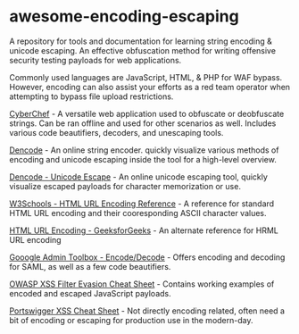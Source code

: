 # awesome-encoding-escaping

A repository for tools and documentation for learning string encoding & unicode escaping. An effective obfuscation method for writing offensive security testing payloads for web applications. 

Commonly used languages are JavaScript, HTML, & PHP for WAF bypass. However, encoding can also assist your efforts as a red team operator when attempting to bypass file upload restrictions.

[CyberChef](https://gchq.github.io/CyberChef/) - A versatile web application used to obfuscate or deobfuscate strings. Can be ran offline and used for other scenarios as well. Includes various code beautifiers, decoders, and unescaping tools.

[Dencode](https://dencode.com/en/string) - An online string encoder. quickly visualize various methods of encoding and unicode escaping inside the tool for a high-level overview.

[Dencode - Unicode Escape](https://dencode.com/en/string/unicode-escape) - An online unicode escaping tool, quickly visualize escaped payloads for character memorization or use.

[W3Schools - HTML URL Encoding Reference](https://www.w3schools.com/tags/ref_urlencode.ASP) - A reference for standard HTML URL encoding and their cooresponding ASCII character values.

[HTML URL Encoding - GeeksforGeeks](https://www.geeksforgeeks.org/html-url-encoding/) - An alternate reference for HRML URL encoding

[Gooogle Admin Toolbox - Encode/Decode](https://toolbox.googleapps.com/apps/encode_decode/) - Offers encoding and decoding for SAML, as well as a few code beautifiers. 

[OWASP XSS Filter Evasion Cheat Sheet](https://cheatsheetseries.owasp.org/cheatsheets/XSS_Filter_Evasion_Cheat_Sheet.html) - Contains working examples of encoded and escaped JavaScript payloads.

[Portswigger XSS Cheat Sheet](https://portswigger.net/web-security/cross-site-scripting/cheat-sheet) - Not directly encoding related, often need a bit of encoding or escaping for production use in the modern-day.
